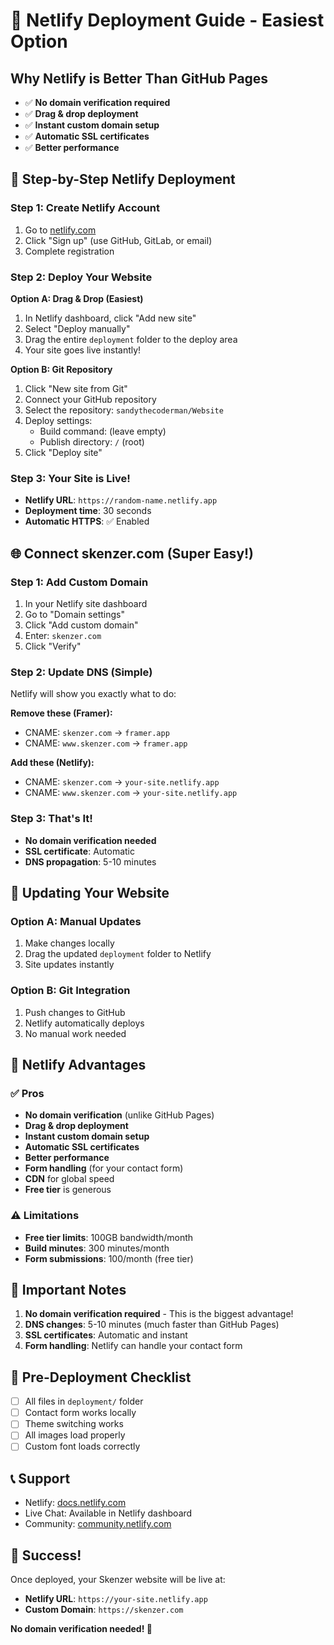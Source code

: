 # 🚀 Netlify Deployment Guide - Easiest Option

## Why Netlify is Better Than GitHub Pages
- ✅ **No domain verification required**
- ✅ **Drag & drop deployment**
- ✅ **Instant custom domain setup**
- ✅ **Automatic SSL certificates**
- ✅ **Better performance**

## 🎯 Step-by-Step Netlify Deployment

### Step 1: Create Netlify Account
1. Go to [netlify.com](https://netlify.com)
2. Click "Sign up" (use GitHub, GitLab, or email)
3. Complete registration

### Step 2: Deploy Your Website
**Option A: Drag & Drop (Easiest)**
1. In Netlify dashboard, click "Add new site"
2. Select "Deploy manually"
3. Drag the entire `deployment` folder to the deploy area
4. Your site goes live instantly!

**Option B: Git Repository**
1. Click "New site from Git"
2. Connect your GitHub repository
3. Select the repository: `sandythecoderman/Website`
4. Deploy settings:
   - Build command: (leave empty)
   - Publish directory: `/` (root)
5. Click "Deploy site"

### Step 3: Your Site is Live!
- **Netlify URL**: `https://random-name.netlify.app`
- **Deployment time**: 30 seconds
- **Automatic HTTPS**: ✅ Enabled

## 🌐 Connect skenzer.com (Super Easy!)

### Step 1: Add Custom Domain
1. In your Netlify site dashboard
2. Go to "Domain settings"
3. Click "Add custom domain"
4. Enter: `skenzer.com`
5. Click "Verify"

### Step 2: Update DNS (Simple)
Netlify will show you exactly what to do:

**Remove these (Framer):**
- CNAME: `skenzer.com` → `framer.app`
- CNAME: `www.skenzer.com` → `framer.app`

**Add these (Netlify):**
- CNAME: `skenzer.com` → `your-site.netlify.app`
- CNAME: `www.skenzer.com` → `your-site.netlify.app`

### Step 3: That's It!
- **No domain verification needed**
- **SSL certificate**: Automatic
- **DNS propagation**: 5-10 minutes

## 🔄 Updating Your Website

### Option A: Manual Updates
1. Make changes locally
2. Drag the updated `deployment` folder to Netlify
3. Site updates instantly

### Option B: Git Integration
1. Push changes to GitHub
2. Netlify automatically deploys
3. No manual work needed

## 🎯 Netlify Advantages

### ✅ Pros
- **No domain verification** (unlike GitHub Pages)
- **Drag & drop deployment**
- **Instant custom domain setup**
- **Automatic SSL certificates**
- **Better performance**
- **Form handling** (for your contact form)
- **CDN** for global speed
- **Free tier** is generous

### ⚠️ Limitations
- **Free tier limits**: 100GB bandwidth/month
- **Build minutes**: 300 minutes/month
- **Form submissions**: 100/month (free tier)

## 🚨 Important Notes

1. **No domain verification required** - This is the biggest advantage!
2. **DNS changes**: 5-10 minutes (much faster than GitHub Pages)
3. **SSL certificates**: Automatic and instant
4. **Form handling**: Netlify can handle your contact form

## 🔧 Pre-Deployment Checklist

- [ ] All files in `deployment/` folder
- [ ] Contact form works locally
- [ ] Theme switching works
- [ ] All images load properly
- [ ] Custom font loads correctly

## 📞 Support
- Netlify: [docs.netlify.com](https://docs.netlify.com)
- Live Chat: Available in Netlify dashboard
- Community: [community.netlify.com](https://community.netlify.com)

## 🎉 Success!
Once deployed, your Skenzer website will be live at:
- **Netlify URL**: `https://your-site.netlify.app`
- **Custom Domain**: `https://skenzer.com`

**No domain verification needed! 🚀** 